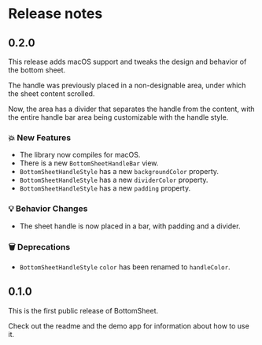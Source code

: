 # Release notes


## 0.2.0

This release adds macOS support and tweaks the design and behavior of the bottom sheet.

The handle was previously placed in a non-designable area, under which the sheet content scrolled.

Now, the area has a divider that separates the handle from the content, with the entire handle bar area being customizable with the handle style. 

### 💥 New Features

* The library now compiles for macOS.
* There is a new `BottomSheetHandleBar` view.
* `BottomSheetHandleStyle` has a new `backgroundColor` property.
* `BottomSheetHandleStyle` has a new `dividerColor` property.
* `BottomSheetHandleStyle` has a new `padding` property.

### 💡 Behavior Changes

* The sheet handle is now placed in a bar, with padding and a divider.

### 🗑 Deprecations

* `BottomSheetHandleStyle` `color` has been renamed to `handleColor`.


## 0.1.0

This is the first public release of BottomSheet. 

Check out the readme and the demo app for information about how to use it.
